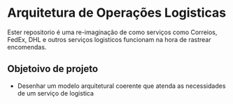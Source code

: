 # Arquitetura de Operações Logisticas

Ester repositorio é uma re-imaginação de como serviços como Correios, FedEx, DHL e outros serviços logisticos funcionam na hora de rastrear encomendas. 

## Objetoivo de projeto
 * Desenhar um modelo arquitetural coerente que atenda as necessidades de um serviço de logistica